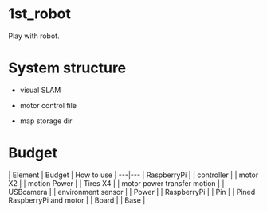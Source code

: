 # 1st_robot

Play with robot.


# System structure

- visual SLAM

- motor control file

- map storage dir

# Budget

| Element | Budget | How to use |
---|---
| RaspberryPi | | controller |
| motor X2 | | motion Power |
| Tires X4 | | motor power transfer motion |
| USBcamera | | environment sensor |
| Power | | RaspberryPi |
| Pin |  | Pined RaspberryPi and motor |
| Board | | Base |
